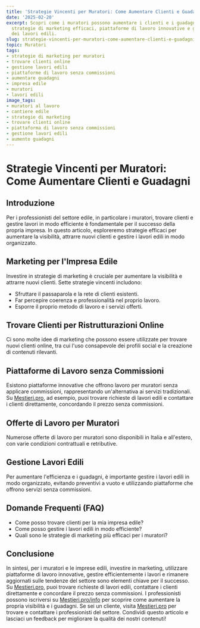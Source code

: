 ```yaml
---
title: 'Strategie Vincenti per Muratori: Come Aumentare Clienti e Guadagni'
date: '2025-02-20'
excerpt: Scopri come i muratori possono aumentare i clienti e i guadagni grazie a
  strategie di marketing efficaci, piattaforme di lavoro innovative e gestione efficiente
  dei lavori edili.
slug: strategie-vincenti-per-muratori-come-aumentare-clienti-e-guadagni
topic: Muratori
tags:
- strategie di marketing per muratori
- trovare clienti online
- gestione lavori edili
- piattaforme di lavoro senza commissioni
- aumentare guadagni
- impresa edile
- muratori
- lavori edili
image_tags:
- muratori al lavoro
- cantiere edile
- strategie di marketing
- trovare clienti online
- piattaforma di lavoro senza commissioni
- gestione lavori edili
- aumento guadagni
---
```


# Strategie Vincenti per Muratori: Come Aumentare Clienti e Guadagni

## Introduzione

Per i professionisti del settore edile, in particolare i muratori, trovare clienti e gestire lavori in modo efficiente è fondamentale per il successo della propria impresa. In questo articolo, esploreremo strategie efficaci per aumentare la visibilità, attrarre nuovi clienti e gestire i lavori edili in modo organizzato.

## Marketing per l'Impresa Edile

Investire in strategie di marketing è cruciale per aumentare la visibilità e attrarre nuovi clienti. Sette strategie vincenti includono:

* Sfruttare il passaparola e la rete di clienti esistenti.
* Far percepire coerenza e professionalità nel proprio lavoro.
* Esporre il proprio metodo di lavoro e i servizi offerti.

## Trovare Clienti per Ristrutturazioni Online

Ci sono molte idee di marketing che possono essere utilizzate per trovare nuovi clienti online, tra cui l'uso consapevole dei profili social e la creazione di contenuti rilevanti.

## Piattaforme di Lavoro senza Commissioni

Esistono piattaforme innovative che offrono lavoro per muratori senza applicare commissioni, rappresentando un'alternativa ai servizi tradizionali. Su [Mestieri.pro](https://mestieri.pro), ad esempio, puoi trovare richieste di lavori edili e contattare i clienti direttamente, concordando il prezzo senza commissioni.

## Offerte di Lavoro per Muratori

Numerose offerte di lavoro per muratori sono disponibili in Italia e all'estero, con varie condizioni contrattuali e retributive.

## Gestione Lavori Edili

Per aumentare l'efficienza e i guadagni, è importante gestire i lavori edili in modo organizzato, evitando preventivi a vuoto e utilizzando piattaforme che offrono servizi senza commissioni.

## Domande Frequenti (FAQ)

* Come posso trovare clienti per la mia impresa edile?
* Come posso gestire i lavori edili in modo efficiente?
* Quali sono le strategie di marketing più efficaci per i muratori?

## Conclusione

In sintesi, per i muratori e le imprese edili, investire in marketing, utilizzare piattaforme di lavoro innovative, gestire efficientemente i lavori e rimanere aggiornati sulle tendenze del settore sono elementi chiave per il successo. Su [Mestieri.pro](https://mestieri.pro), puoi trovare richieste di lavori edili, contattare i clienti direttamente e concordare il prezzo senza commissioni. I professionisti possono iscriversi su [Mestieri.pro/info](https://mestieri.pro/info) per scoprire come aumentare la propria visibilità e i guadagni. Se sei un cliente, visita [Mestieri.pro](https://mestieri.pro) per trovare e contattare i professionisti del settore. Condividi questo articolo e lasciaci un feedback per migliorare la qualità dei nostri contenuti!